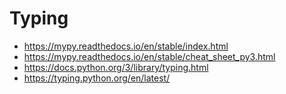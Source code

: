 # Typing

* https://mypy.readthedocs.io/en/stable/index.html
* https://mypy.readthedocs.io/en/stable/cheat_sheet_py3.html
* https://docs.python.org/3/library/typing.html
* https://typing.python.org/en/latest/


